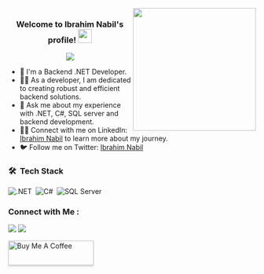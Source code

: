 <img width="250" align="right" src="https://user-images.githubusercontent.com/74038190/212746035-d5c61762-973c-44c0-aec7-887f3b7690e3.gif">

<h3 align="center">
  Welcome to Ibrahim Nabil's profile!
  <img src="https://media.giphy.com/media/hvRJCLFzcasrR4ia7z/giphy.gif" width="28">
</h3>

<!-- Typing SVG by DenverCoder1 - https://github.com/DenverCoder1/readme-typing-svg -->
<p align="center">
  <a href="https://github.com/DenverCoder1/readme-typing-svg"><img src="https://readme-typing-svg.herokuapp.com/?lines=Backend%20.NET%20Developer;Passionate%20about%20coding&font=Fira%20Code&center=true&width=440&height=45&color=f75c7e&vCenter=true&size=22"></a>
</p> 

- 🏢 I'm a Backend .NET Developer.
- 👨‍💻 As a developer, I am dedicated to creating robust and efficient backend solutions.
- 💬 Ask me about my experience with .NET, C#, SQL server and backend development.
- 👨‍💻 Connect with me on LinkedIn: [Ibrahim Nabil](https://www.linkedin.com/in/ibrahimnabil13/) to learn more about my journey.
- 🐦 Follow me on Twitter: [Ibrahim Nabil](https://twitter.com/ibrahimnabil133)

### 🛠 &nbsp;Tech Stack
![.NET](https://img.shields.io/badge/-.NET-05122A?style=flat&logo=.net)&nbsp;
![C#](https://img.shields.io/badge/-C%23-05122A?style=flat&logo=c-sharp)&nbsp;
![SQL Server](https://img.shields.io/badge/-SQL%20Server-05122A?style=flat&logo=microsoft-sql-server)&nbsp;


<!-- Add any additional technologies you want to showcase -->

<!-- Add the rest of the original content below -->

### Connect with Me :

<a href="https://linkedin.com/in/ibrahimnabil13" target="_blank"><img src="https://img.shields.io/badge/-Ibrahim%20Nabil-0077B5?style=for-the-badge&logo=Linkedin&logoColor=white"/></a>
<a href="https://twitter.com/ibrahimnabil133" target="_blank"><img src="https://img.shields.io/badge/-Ibrahim%20Nabil-0077B5?style=for-the-badge&logo=Twitter&logoColor=white"/></a>

<a href="https://www.buymeacoffee.com/ibrahimnabil12" target="_blank"><img src="https://cdn.buymeacoffee.com/buttons/v2/lato-orange.png" alt="Buy Me A Coffee" style="height: 50px !important;width: 174px !important;box-shadow: 0px 3px 2px 0px rgba(190, 190, 190, 0.5) !important;-webkit-box-shadow: 0px 3px 2px 0px rgba(190, 190, 190, 0.5) !important;" ></a>

<!-- Add the rest of the original content below -->

